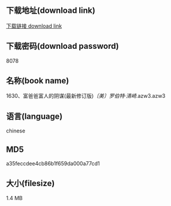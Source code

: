 ## 下载地址(download link)
[下载链接 download link](https://voluble-croquembouche-d321dc.netlify.app/?s=1630%E3%80%81%E5%AF%8C%E7%88%B8%E7%88%B8%E5%AF%8C%E4%BA%BA%E7%9A%84%E9%98%B4%E8%B0%8B%28%E6%9C%80%E6%96%B0%E4%BF%AE%E8%AE%A2%E7%89%88%29_%E3%80%94%E7%BE%8E%E3%80%95%E7%BD%97%E4%BC%AF%E7%89%B9%C2%B7%E6%B8%85%E5%B4%8E_.azw3)

## 下载密码(download password)
8078

## 名称(book name)
1630、富爸爸富人的阴谋(最新修订版)_〔美〕罗伯特·清崎_.azw3.azw3

## 语言(language)
chinese

## MD5
a35feccdee4cb86b1f659da000a77cd1

## 大小(filesize)
1.4 MB
